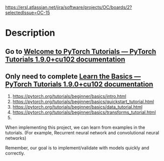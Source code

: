 https://ersl.atlassian.net/jira/software/projects/OC/boards/2?selectedIssue=OC-15
# Description
## Go to [Welcome to PyTorch Tutorials — PyTorch Tutorials 1.9.0+cu102 documentation](https://pytorch.org/tutorials/index.html)  

## Only need to complete  [Learn the Basics — PyTorch Tutorials 1.9.0+cu102 documentation](https://pytorch.org/tutorials/beginner/basics/intro.html) 
1. https://pytorch.org/tutorials/beginner/basics/intro.html  
2. https://pytorch.org/tutorials/beginner/basics/quickstart_tutorial.html  
3. https://pytorch.org/tutorials/beginner/basics/data_tutorial.html
4. https://pytorch.org/tutorials/beginner/basics/transforms_tutorial.html
5. 
When implementing this project, we can learn from examples in the tutorials. (For example, Recurrent neural network and convolutional neural networks)

Remember, our goal is to implement/validate with models quickly and correctly.
